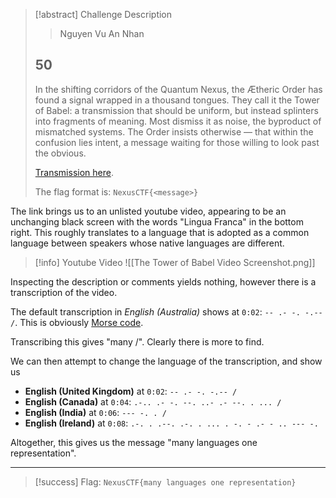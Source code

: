 > [!abstract] Challenge Description
> > Nguyen Vu An Nhan
> ## 50
> In the shifting corridors of the Quantum Nexus, the Ætheric Order has found a signal wrapped in a thousand tongues. They call it the Tower of Babel: a transmission that should be uniform, but instead splinters into fragments of meaning. Most dismiss it as noise, the byproduct of mismatched systems. The Order insists otherwise — that within the confusion lies intent, a message waiting for those willing to look past the obvious.
> 
> [Transmission here](https://www.youtube.com/watch?v=lMm1P16OB5Q).
> 
> The flag format is: `NexusCTF{<message>}`

The link brings us to an unlisted youtube video, appearing to be an unchanging black screen with the words "Lingua Franca" in the bottom right.
This roughly translates to a language that is adopted as a common language between speakers whose native languages are different.

> [!info] Youtube Video
> ![[The Tower of Babel Video Screenshot.png]]

Inspecting the description or comments yields nothing, however there is a transcription of the video.

The default transcription in *English (Australia)* shows at `0:02`: `-- .- -. -.-- /`. This is obviously [Morse code](https://en.wikipedia.org/wiki/Morse_code).

Transcribing this gives "many /". Clearly there is more to find.

We can then attempt to change the language of the transcription, and show us 
- **English (United Kingdom)** at `0:02`: `-- .- -. -.-- /`
- **English (Canada)** at `0:04`: `.-.. .- -. --. ..- .- --. . ... /`
- **English (India)** at `0:06`: `--- -. . /`
- **English (Ireland)** at `0:08`: `.-. . .--. .-. . ... . -. - .- - .. --- -.`

Altogether, this gives us the message "many languages one representation".


---
> [!success] Flag: `NexusCTF{many languages one representation}`
